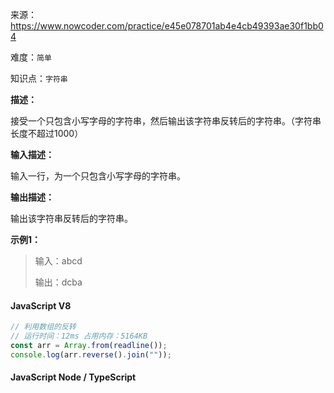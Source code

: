 来源：<https://www.nowcoder.com/practice/e45e078701ab4e4cb49393ae30f1bb04>

难度：`简单`

知识点：`字符串`

**描述：**

接受一个只包含小写字母的字符串，然后输出该字符串反转后的字符串。（字符串长度不超过1000）

**输入描述：**

输入一行，为一个只包含小写字母的字符串。

**输出描述：**

输出该字符串反转后的字符串。

**示例1：**

> 输入：abcd
>
> 输出：dcba

<!-- tabs:start -->

#### **JavaScript V8**

```javascript
// 利用数组的反转
// 运行时间：12ms 占用内存：5164KB
const arr = Array.from(readline());
console.log(arr.reverse().join(""));
```

#### **JavaScript Node / TypeScript**

```javascript

```

<!-- tabs:end -->
